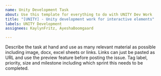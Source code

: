 ```yaml
---
name: Unity Development Task
about: Use this template for everything to do with UNITY Dev Work
title: "[UNITY] - Unity development work for interactive elements"
labels: UNITY Development
assignees: KaylynFritz, AyeshaBoomgaard

---
```


Describe the task at hand and use as many relevant material as possible including image, docx, excel sheets or links. Links can just be pasted as URL and use the preview feature before posting the issue. Tag label, priority, size and milestone including which sprint this needs to be completed.
